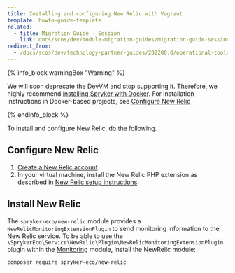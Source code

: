 ```yaml
---
title: Installing and configuring New Relic with Vagrant
template: howto-guide-template
related:
  - title: Migration Guide - Session
    link: docs/scos/dev/module-migration-guides/migration-guide-session.html
redirect_from:
  - /docs/scos/dev/technology-partner-guides/202200.0/operational-tools-monitoring-legal-etc/new-relic/installing-and-configuring-new-relic–with–vagrant.html
---
```


{% info_block warningBox "Warning" %}

We will soon deprecate the DevVM and stop supporting it. Therefore, we highly recommend [installing Spryker with Docker](/docs/scos/dev/set-up-spryker-locally/set-up-spryker-locally.html). For installation instructions in Docker-based projects, see [Configure New Relic](/docs/scos/dev/the-docker-sdk/{{page.version}}/configure-services.html#new-relic)

{% endinfo_block %}

To install and configure New Relic, do the following.

## Configure New Relic

1. [Create a New Relic account](https://newrelic.com/signup).  
2. In your virtual machine, install the New Relic PHP extension as described in [New Relic setup instructions](https://rpm.newrelic.com/accounts/1131235/applications/setup).

## Install New Relic

The `spryker-eco/new-relic` module provides a `NewRelicMonitoringExtensionPlugin` to send monitoring information to the New Relic service. To be able to use the `\SprykerEco\Service\NewRelic\Plugin\NewRelicMonitoringExtensionPlugin` plugin within the [Monitoring](https://github.com/spryker/monitoring) module, install the NewRelic module:

```bash
composer require spryker-eco/new-relic
```
